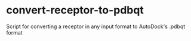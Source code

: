 # convert-receptor-to-pdbqt
Script for converting a receptor in any input format to AutoDock's .pdbqt format
